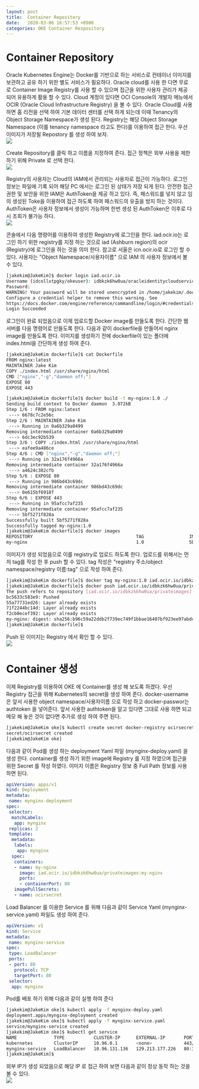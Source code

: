 ```yaml
---
layout: post
title:  Container Repository
date:   2020-03-06 16:57:53 +0900
categories: OKE Container Respository
---
```

# Container Repository
Oracle Kubernetes Engine는 Docker를 기반으로 하는 서비스로 컨테이너 이미지를 보관하고 공유 하기 위한 별도 서비스가 필요하다. Oracle cloud를 사용 한 다면 무료로 Container Image Registry를 사용 할 수 있으며 접근을 위한 사용자 관리가 제공 되어 유용하게 활용 할 수 있다.
Cloud 계정이 있다면 OCI Console의 개발자 메뉴에서 OCIR (Oracle Cloud Infrastructure Registry) 을 볼 수 있다. Oracle Cloud를 사용 하면 홈 리전을 선택 하여 기본 데이터 센터를 선택 하게 되는데 이때 Tenancy의 Object Storage Namespace가 생성 된다. Registry는 해당 Object Storage Namespace (이를 tenancy namespace 라고도 한다)를 이용하여 접근 한다.
우선 이미지가 저장될 Repostory 를 생성 하여 보자.   
![](/image/ocir/ocir-1.png)

Create Repository를 클릭 하고 이름을 지정하여 준다. 접근 정책은 외부 사용을 제한 하기 위해 Private 로 선택 한다.  
![](/image/ocir/ocir-2.png)

Registry의 사용자는 Cloud의 IAM에서 관리되는 사용자로 접근이 가능하다. 로그인 정보는 파일에 기록 되어 해당 PC 에서는 로그인 된 상태가 저장 되게 된다. 안전한 접근 권한 및 보안을 위한 IAM은 AuthToken을 제공 하고 있다. 즉, 패스워드를 넣지 않고 임의 생성된 Toke을 이용하여 접근 하도록 하여 패스워드의 유출을 방지 하는 것이다. AuthToken은 사용자 정보에서 생성이 가능하며 한번 생성 된 AuthToken은 이후로 다시 조회가 불가능 하다.   
![](/image/ocir/ocir-3.png)

콘솔에서 다음 명령어를 이용하여 생성한 Registry에 로그인을 한다.
iad.ocir.io는 로그인 하기 위한 registry를 지정 하는 것으로 iad (Ashburn region)의 ocir (Registry)에 로그인을 하는 것을 의미 한다. 참고로 서울은 icn.ocir.io로 로그인 할 수 있다.
사용자는 "Object Namespace/사용자이름" 으로 IAM 의 사용자 정보에서 볼 수 있다. 

```bash
[jakekim@JakeKim]$ docker login iad.ocir.io
Username (idcollxtpgky/okeuser): idbkzk6hw0ua/oracleidentitycloudservice/****
Password: 
WARNING! Your password will be stored unencrypted in /home/jakekim/.docker/config.json.
Configure a credential helper to remove this warning. See
https://docs.docker.com/engine/reference/commandline/login/#credentials-store
Login Succeeded
```

로그인이 완료 되었음으로 이제 업로드할 Docker image를 만들도록 한다. 간단한 웹서버를 다음 명령어로 만들도록 한다.
다음과 같이 dockerfile을 만들어서 nginx image를 만들도록 한다. 이미지를 생성하기 전에 dockerfile이 있는 폴더에 index.html을 간단하게 생성 하여 준다. 

```bash
[jakekim@JakeKim dockerfile]$ cat Dockerfile 
FROM nginx:latest
MAINTAINER Jake Kim
COPY ./index.html /usr/share/nginx/html
CMD ["nginx","-g","daemon off;"]
EXPOSE 80
EXPOSE 443

[jakekim@JakeKim dockerfile]$ docker build -t my-nginx:1.0 ./
Sending build context to Docker daemon  3.072kB
Step 1/6 : FROM nginx:latest
 ---> 6678c7c2e56c
Step 2/6 : MAINTAINER Jake Kim
 ---> Running in 0a6b329a0499
Removing intermediate container 0a6b329a0499
 ---> 6dc3ec92b539
Step 3/6 : COPY ./index.html /usr/share/nginx/html
 ---> eafee9a486ce
Step 4/6 : CMD ["nginx","-g","daemon off;"]
 ---> Running in 32a176f4966a
Removing intermediate container 32a176f4966a
 ---> a4624c382cfb
Step 5/6 : EXPOSE 80
 ---> Running in 986bd43c69dc
Removing intermediate container 986bd43c69dc
 ---> 0e615bf6918f
Step 6/6 : EXPOSE 443
 ---> Running in 95afcc7af235
Removing intermediate container 95afcc7af235
 ---> 5bf5271f828a
Successfully built 5bf5271f828a
Successfully tagged my-nginx:1.0
[jakekim@JakeKim dockerfile]$ docker images
REPOSITORY                                       TAG                 IMAGE ID            CREATED             SIZE
my-nginx                                         1.0                 5bf5271f828a        6 seconds ago       127MB
```

이미지가 생성 되었음으로 이를 registry로 업로드 하도록 한다.
업로드를 위해서는 먼저 tag를 작성 한 후 push 할 수 있다. tag 작성은 "registry 주소/object namespace/registry 이름:tag" 으로 작성 하여 준다.

```bash
[jakekim@JakeKim dockerfile]$ docker tag my-nginx:1.0 iad.ocir.io/idbkzk6hw0ua/privateimages:my-nginx
[jakekim@JakeKim dockerfile]$ docker push iad.ocir.io/idbkzk6hw0ua/privateimages:my-nginx
The push refers to repository [iad.ocir.io/idbkzk6hw0ua/privateimages]
bc5633c583e9: Pushed 
55a77731ed26: Layer already exists 
71f2244bc14d: Layer already exists 
f2cb0ecef392: Layer already exists 
my-nginx: digest: sha256:b96c59a22ddb2f739ec749f1bbae16407bf923ee97abdc87f798c8baecef8cc8 size: 1155
[jakekim@JakeKim dockerfile]$
```

Push 된 이미지는 Registry 에서 확인 할 수 있다.   
![](/image/ocir/ocir-5.png)

# Container 생성
이제 Registry를 이용하여 OKE 에 Container를 생성 해 보도록 하겠다. 우선 Registry 접근을 위해 Kubernetes의 secret을 생성 하여 준다.
docker-username은 앞서 사용한 object namespace/사용자이름 으로 작성 하고 docker-passwor는 authtoken 을 넣어준다. 앞서 사용한 authtoken을 알고 있다면 그대로 사용 하면 되고 메모 해 놓은 것이 없다면 추가로 생성 하여 주면 된다.

```bash
[jakekim@JakeKim oke]$ kubectl create secret docker-registry ocirsecret --docker-server=iad.ocir.io --docker-username='idbkzk6hw0ua/oracleidentitycloudservice/****' --docker-password='*****' --docker-email='***@email.com'
secret/ocirsecret created
[jakekim@JakeKim oke]
```

다음과 같이 Pod를 생성 하는 deployment Yaml 파일 (mynginx-deploy.yaml) 을 생성 한다.
container를 생성 하기 위한 image에 Registry 를 지정 하였으며 접근을 위한 Secret 를 작성 하였다.
이미지 이름은 Registry 정보 중 Full Path 정보를 사용 하면 된다.
```yaml
apiVersion: apps/v1
kind: Deployment
metadata:
 name: mynginx-deployment
spec:
 selector:
  matchLabels:
   app: mynginx
 replicas: 2
 template:
  metadata:
   labels:
    app: mynginx
  spec:
   containers:
   - name: my-nginx
     image: iad.ocir.io/idbkzk6hw0ua/privateimages:my-nginx
     ports:
     - containerPort: 80
   imagePullSecrets:
   - name: ocirsecret
```

Load Balancer 를 이용한 Service 를 위해 다음과 같이 Service Yaml (mynginx-service.yaml) 파일도 생성 하여 준다.
```yaml
apiVersion: v1
kind: Service
metadata:
 name: mynginx-service
spec:
 type: LoadBalancer
 ports:
 - port: 80
   protocol: TCP
   targetPort: 80
 selector:
  app: mynginx
```

Pod를 배포 하기 위해 다음과 같이 실행 하여 준다

```bash
[jakekim@JakeKim oke]$ kubectl apply -f mynginx-deploy.yaml 
deployment.apps/mynginx-deployment created
[jakekim@JakeKim oke]$ kubectl apply -f mynginx-service.yaml 
service/mynginx-service created
[jakekim@JakeKim oke]$ kubectl get service
NAME              TYPE           CLUSTER-IP      EXTERNAL-IP       PORT(S)        AGE
kubernetes        ClusterIP      10.96.0.1       <none>            443/TCP        61m
mynginx-service   LoadBalancer   10.96.131.136   129.213.177.226   80:32605/TCP   40s
[jakekim@JakeKim]$
```

외부 IP가 생성 되었음으로 해당 IP 로 접근 하여 보면 다음과 같이 정상 동작 하는 것을 볼 수 있다.   
![](/image/ocir/ocir-6.png)
